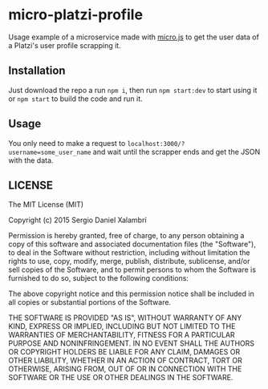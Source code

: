 # micro-platzi-profile
Usage example of a microservice made with [micro.js](https://github.com/zeit/micro) to get the user data of a Platzi's user profile scrapping it.


## Installation
Just download the repo a run `npm i`, then run `npm start:dev` to start using it or `npm start` to build the code and run it.


## Usage
You only need to make a request to `localhost:3000/?username=some_user_name` and wait until the scrapper ends and get the JSON with the data.


## LICENSE
The MIT License (MIT)

Copyright (c) 2015 Sergio Daniel Xalambrí

Permission is hereby granted, free of charge, to any person obtaining a copy of this software and associated documentation files (the "Software"), to deal in the Software without restriction, including without limitation the rights to use, copy, modify, merge, publish, distribute, sublicense, and/or sell copies of the Software, and to permit persons to whom the Software is furnished to do so, subject to the following conditions:

The above copyright notice and this permission notice shall be included in all copies or substantial portions of the Software.

THE SOFTWARE IS PROVIDED "AS IS", WITHOUT WARRANTY OF ANY KIND, EXPRESS OR IMPLIED, INCLUDING BUT NOT LIMITED TO THE WARRANTIES OF MERCHANTABILITY, FITNESS FOR A PARTICULAR PURPOSE AND NONINFRINGEMENT. IN NO EVENT SHALL THE AUTHORS OR COPYRIGHT HOLDERS BE LIABLE FOR ANY CLAIM, DAMAGES OR OTHER LIABILITY, WHETHER IN AN ACTION OF CONTRACT, TORT OR OTHERWISE, ARISING FROM, OUT OF OR IN CONNECTION WITH THE SOFTWARE OR THE USE OR OTHER DEALINGS IN THE SOFTWARE.
